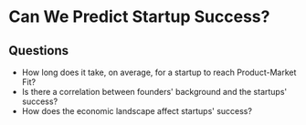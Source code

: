 # Can We Predict Startup Success?
## Questions
- How long does it take, on average, for a startup to reach Product-Market Fit?
- Is there a correlation between founders' background and the startups' success?
- How does the economic landscape affect startups' success?
